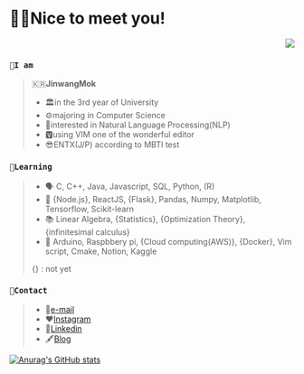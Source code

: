 # 👋🏼Nice to meet you!
<div align=right>
<a href="https://hits.seeyoufarm.com"><img src="https://hits.seeyoufarm.com/api/count/incr/badge.svg?url=https%3A%2F%2Fgithub.com%2FJinwangMok&count_bg=%2379C83D&title_bg=%23555555&icon=&icon_color=%23E7E7E7&title=hits&edge_flat=false"/></a>
</div>

### `🚀I am`
>🇰🇷**JinwangMok**
>- 🏛in the 3rd year of University
>- ⚙️majoring in Computer Science
>- 🤖interested in Natural Language Processing(NLP)
>- 🆅using VIM one of the wonderful editor
>- 😎ENTX(J/P) according to MBTI test


### `📘Learning`
>- 🗣 C, C++, Java, Javascript, SQL, Python, (R)
>- 🧱 {Node.js}, ReactJS, {Flask}, Pandas, Numpy, Matplotlib, Tensorflow, Scikit-learn
>- 📚 Linear Algebra, {Statistics}, {Optimization Theory}, {infinitesimal calculus}
>- 🔧 Arduino, Raspbbery pi, {Cloud computing(AWS)}, {Docker}, Vim script, Cmake, Notion, Kaggle
>
> {} : not yet

<!--
### `🚀Projects`
>- 🌱 
-->
### `📱Contact`
>- 📧[e-mail](wlsdhkd8040@gmail.com "wlsdhkd8040@gmail.com")
>- ❤️[Instagram](https://www.instagram.com/jw_dev97/ "@jw_dev97")
>- 🔖[Linkedin](https://www.linkedin.com/in/jinwangMok1997 "@Jinwang Mok")
>- 🖋[Blog](https://easy-study-note.tistory.com "easy-study-note.tistory.com")

[![Anurag's GitHub stats](https://github-readme-stats.vercel.app/api?username=JinwangMok)](https://github.com/JinwangMok/github-readme-stats)
